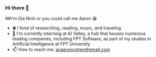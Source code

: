 ### Hi there 👋

<!--
**Zhaninh/Zhaninh** is a ✨ _special_ ✨ repository because its `README.md` (this file) appears on your GitHub profile.

Here are some ideas to get you started:

- 🔭 I’m currently working on ...
- 🌱 I’m currently learning ...
- 👯 I’m looking to collaborate on ...
- 🤔 I’m looking for help with ...
- 💬 Ask me about ...
- 📫 How to reach me: ...
- 😄 Pronouns: ...
- ⚡ Fun fact: ...
-->

##I'm Gia Ninh or you could call me Aaron 😁
- 🍀 I fond of researching, reading, music, and traveling
- 🌱 I'm currently interning at AI Valley, a hub that houses numerous leading companies, including FPT Software, as part of my studies in Artificial Intelligence at FPT University
- 📫 How to reach me: anaaroncohen@gmail.com
